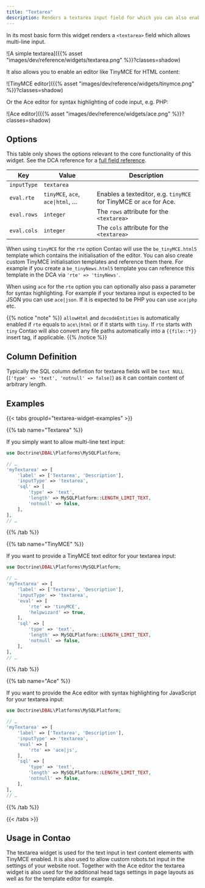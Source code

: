 ```yaml
---
title: "Textarea"
description: Renders a textarea input field for which you can also enable the Ace or TinyMCE editor.
---
```



In its most basic form this widget renders a `<textarea>` field which allows multi-line input.

![A simple textarea]({{% asset "images/dev/reference/widgets/textarea.png" %}}?classes=shadow)

It also allows you to enable an editor like TinyMCE for HTML content:

![TinyMCE editor]({{% asset "images/dev/reference/widgets/tinymce.png" %}}?classes=shadow)

Or the Ace editor for syntax highlighting of code input, e.g. PHP:

![Ace editor]({{% asset "images/dev/reference/widgets/ace.png" %}}?classes=shadow)


## Options

This table only shows the options relevant to the core functionality of this widget. See the DCA reference for a [full field reference](../../dca/fields).

| Key   | Value | Description
| ----- | ----- | --------------- |
| `inputType` | `textarea` | |
| `eval.rte` | `tinyMCE`, `ace`, `ace\|html`, … | Enables a texteditor, e.g. `tinyMCE` for TinyMCE or `ace` for Ace. |
| `eval.rows` | `integer` | The `rows` attribute for the `<textarea>` |
| `eval.cols` | `integer` | The `cols` attribute for the `<textarea>` |

When using `tinyMCE` for the `rte` option Contao will use the `be_tinyMCE.html5` template which contains the initialisation of the editor.
You can also create custom TinyMCE initialisation templates and reference them there. For example if you create a `be_tinyNews.html5`
template you can reference this template in the DCA via `'rte' => 'tinyNews'`.

When using `ace` for the `rte` option you can optionally also pass a parameter for syntax highlighting. For example if your textarea input
is expected to be JSON you can use `ace|json`. If it is expected to be PHP you can use `ace|php` etc.

{{% notice "note" %}}
`allowHtml` and `decodeEntities` is automatically enabled if `rte` equals to `ace\|html` or if it starts with `tiny`. If `rte` starts with
`tiny` Contao will also convert any file paths automatically into a `{{file::*}}` insert tag, if applicable.
{{% /notice %}}


## Column Definition

Typically the SQL column defintion for textarea fields will be `text NULL` (`['type' => 'text', 'notnull' => false]`) as
it can contain content of arbitrary length.


## Examples

{{< tabs groupId="textarea-widget-examples" >}}

{{% tab name="Textarea" %}}

If you simply want to allow multi-line text input:

```php
use Doctrine\DBAL\Platforms\MySQLPlatform;

// …
'myTextarea' => [
    'label' => ['Textarea', 'Description'],
    'inputType' => 'textarea',
    'sql' => [
        'type' => 'text',
        'length' => MySQLPlatform::LENGTH_LIMIT_TEXT,
        'notnull' => false,
    ],
],
// …
```

{{% /tab %}}

{{% tab name="TinyMCE" %}}

If you want to provide a TinyMCE text editor for your textarea input:

```php
use Doctrine\DBAL\Platforms\MySQLPlatform;

// …
'myTextarea' => [
    'label' => ['Textarea', 'Description'],
    'inputType' => 'textarea',
    'eval' => [
        'rte' => 'tinyMCE',
        'helpwizard' => true,
    ],
    'sql' => [
        'type' => 'text',
        'length' => MySQLPlatform::LENGTH_LIMIT_TEXT,
        'notnull' => false,
    ],
],
// …
```

{{% /tab %}}

{{% tab name="Ace" %}}

If you want to provide the Ace editor with syntax highlighting for JavaScript for your textarea input:

```php
use Doctrine\DBAL\Platforms\MySQLPlatform;

// …
'myTextarea' => [
    'label' => ['Textarea', 'Description'],
    'inputType' => 'textarea',
    'eval' => [
        'rte' => 'ace|js',
    ],
    'sql' => [
        'type' => 'text',
        'length' => MySQLPlatform::LENGTH_LIMIT_TEXT,
        'notnull' => false,
    ],
],
// …
```

{{% /tab %}}

{{< /tabs >}}


## Usage in Contao

The textarea widget is used for the text input in text content elements with TinyMCE enabled. It is also used to allow custom robots.txt
input in the settings of your website root. Together with the Ace editor the textarea widget is also used for the additional head tags 
settings in page layouts as well as for the template editor for example.
